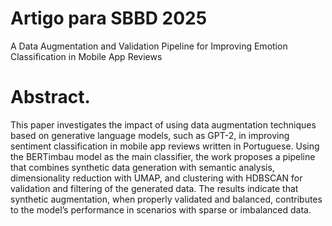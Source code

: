 # Artigo para SBBD 2025

A Data Augmentation and Validation Pipeline for Improving
Emotion Classification in Mobile App Reviews


# Abstract.
This paper investigates the impact of using data augmentation techniques based on generative language models, such as GPT-2, in improving sentiment classification in mobile app reviews written in Portuguese. Using the
BERTimbau model as the main classifier, the work proposes a pipeline that
combines synthetic data generation with semantic analysis, dimensionality reduction with UMAP, and clustering with HDBSCAN for validation and filtering
of the generated data. The results indicate that synthetic augmentation, when
properly validated and balanced, contributes to the model’s performance in scenarios with sparse or imbalanced data.
